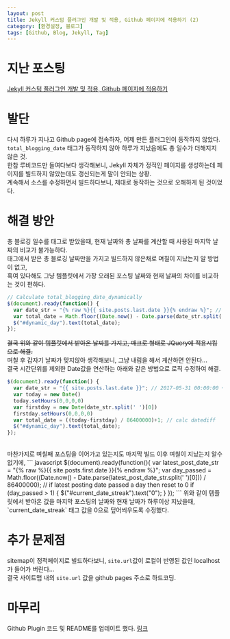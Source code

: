 ```yaml
---
layout: post
title: Jekyll 커스텀 플러그인 개발 및 적용, Github 페이지에 적용하기 (2)
category: [환경설정, 블로그]
tags: [Github, Blog, Jekyll, Tag]
---
```


# 지난 포스팅 

[Jekyll 커스텀 플러그인 개발 및 적용, Github 페이지에 적용하기](/환경설정/블로그/2017/06/02/jekyll-custom-plugin-develop-and-adopt-to-github/)

# 발단
다시 하루가 지나고 Github page에 접속하자, 어제 만든 플러그인이 동작하지 않았다.  
`total_blogging_date` 태그가 동작하지 않아 하루가 지났음에도 총 일수가 더해지지 않은 것.  
한참 루비코드만 들여다보다 생각해보니, Jekyll 자체가 정적인 페이지를 생성하는데 페이지를 빌드하지 않았는데도 갱신되는게 말이 안되는 상황.  
계속해서 소스를 수정하면서 빌드하다보니, 제대로 동작하는 것으로 오해하게 된 것이었다.


# 해결 방안
총 블로깅 일수를 태그로 받았을때, 현재 날짜와 총 날짜를 계산할 때 사용된 마지막 날짜의 비교가 불가능하다.  
태그에서 받은 총 블로깅 날짜만을 가지고 빌드하지 않은채로 며칠이 지났는지 알 방법이 없고,  
혹여 있다해도 그냥 템플릿에서 가장 오래된 포스팅 날짜와 현재 날짜의 차이를 비교하는 것이 편하다.

``` javascript
// Calculate total_blogging_date_dynamically
$(document).ready(function() {
  var date_str = "{% raw %}{{ site.posts.last.date }}{% endraw %}"; // 2017-05-31 00:00:00 +0900
  var total_date = Math.floor((Date.now() - Date.parse(date_str.split(' ')[0])) / 86400000)+1; // calc datediff
  $("#dynamic_day").text(total_date);
});
```
~~결국 위와 같이 템플릿에서 받아온 날짜를 가지고, 매크로 형태로 JQuery에 적용시킴으로 해결.~~   
며칠 후 갑자기 날짜가 맞지않아 생각해보니, 그냥 내림을 해서 계산하면 안된다...  
결국 시간단위를 제외한 Date값을 연산하는 아래와 같은 방법으로 로직 수정하여 해결.  

``` javascript
$(document).ready(function() {
  var date_str = "{{ site.posts.last.date }}"; // 2017-05-31 00:00:00 +0900
  var today = new Date()
  today.setHours(0,0,0,0)
  var firstday = new Date(date_str.split(' ')[0])
  firstday.setHours(0,0,0,0)
  var total_date = ((today-firstday) / 86400000)+1; // calc datediff
  $("#dynamic_day").text(total_date);
});
```

<br>
마찬가지로 며칠째 포스팅을 이어가고 있는지도 마지막 빌드 이후 며칠이 지났는지 알수 없기에,
``` javascript
$(document).ready(function(){
  var latest_post_date_str = "{% raw %}{{ site.posts.first.date }}{% endraw %}";
  var day_passed = Math.floor((Date.now() - Date.parse(latest_post_date_str.split(' ')[0])) / 86400000);
  // if latest posting date passed a day then reset to 0
  if (day_passed > 1) {
    $("#current_date_streak").text("0");
  }
});
```
위와 같이 템플릿에서 받아온 값을 마지막 포스팅의 날짜와 현재 날짜가 하루이상 지났을때,  
`current_date_streak` 태그 값을 0으로 덮어씌우도록 수정했다.


# 추가 문제점
sitemap이 정적페이지로 빌드하다보니, `site.url`값이 로컬이 반영된 값인 localhost가 들어가 버린다...  
결국 사이트맵 내의 `site.url` 값을 github pages 주소로 하드코딩.


# 마무리
Github Plugin 코드 및 README를 업데이트 했다. [링크](https://github.com/MinyoungJung/jekyll-plugin-blogStreak)  


